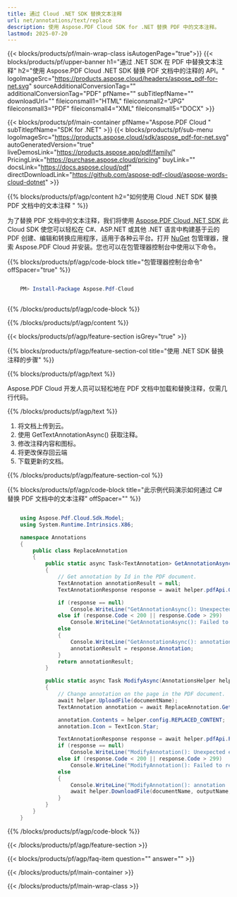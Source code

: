 ```yaml
---
title: 通过 Cloud .NET SDK 替换文本注释
url: net/annotations/text/replace
description: 使用 Aspose.PDF Cloud SDK for .NET 替换 PDF 中的文本注释。
lastmod: 2025-07-20
---
```


{{< blocks/products/pf/main-wrap-class isAutogenPage="true">}}
{{< blocks/products/pf/upper-banner h1="通过 .NET SDK 在 PDF 中替换文本注释" h2="使用 Aspose.PDF Cloud .NET SDK 替换 PDF 文档中的注释的 API。" logoImageSrc="https://products.aspose.cloud/headers/aspose_pdf-for-net.svg" sourceAdditionalConversionTag="" additionalConversionTag="PDF" pfName="" subTitlepfName="" downloadUrl="" fileiconsmall1="HTML" fileiconsmall2="JPG" fileiconsmall3="PDF" fileiconsmall4="XML" fileiconsmall5="DOCX" >}}

{{< blocks/products/pf/main-container pfName="Aspose.PDF Cloud " subTitlepfName="SDK for .NET" >}}
{{< blocks/products/pf/sub-menu logoImageSrc="https://products.aspose.cloud/sdk/aspose_pdf-for-net.svg"
autoGeneratedVersion="true"
liveDemosLink="https://products.aspose.app/pdf/family/" PricingLink="https://purchase.aspose.cloud/pricing" buyLink="" docsLink="https://docs.aspose.cloud/pdf"  directDownloadLink="https://github.com/aspose-pdf-cloud/aspose-words-cloud-dotnet" >}}

{{% blocks/products/pf/agp/content h2="如何使用 Cloud .NET SDK 替换 PDF 文档中的文本注释 " %}}

为了替换 PDF 文档中的文本注释，我们将使用
[Aspose.PDF Cloud .NET SDK](https://products.aspose.cloud/pdf/net/)
此 Cloud SDK 使您可以轻松在 C#、ASP.NET 或其他 .NET 语言中构建基于云的 PDF 创建、编辑和转换应用程序，适用于各种云平台。打开
[NuGet](https://www.nuget.org/packages/Aspose.Pdf-Cloud)
包管理器，搜索
Aspose.PDF Cloud
并安装。您也可以在包管理器控制台中使用以下命令。

{{% blocks/products/pf/agp/code-block title="包管理器控制台命令" offSpacer="true" %}}

```powershell

    PM> Install-Package Aspose.Pdf-Cloud
     
```

{{% /blocks/products/pf/agp/code-block %}}

{{% /blocks/products/pf/agp/content %}}

{{< blocks/products/pf/agp/feature-section isGrey="true" >}}

{{% blocks/products/pf/agp/feature-section-col title="使用 .NET SDK 替换注释的步骤" %}}

{{% blocks/products/pf/agp/text %}}

Aspose.PDF Cloud 开发人员可以轻松地在 PDF 文档中加载和替换注释，仅需几行代码。

{{% /blocks/products/pf/agp/text %}}

1. 将文档上传到云。
1. 使用 GetTextAnnotationAsync() 获取注释。
1. 修改注释内容和图标。
1. 将更改保存回云端
1. 下载更新的文档。

{{% /blocks/products/pf/agp/feature-section-col %}}

{{% blocks/products/pf/agp/code-block title="此示例代码演示如何通过 C# 替换 PDF 文档中的文本注释" offSpacer="" %}}

```cs

    using Aspose.Pdf.Cloud.Sdk.Model;
    using System.Runtime.Intrinsics.X86;

    namespace Annotations
    {
        public class ReplaceAnnotation
        {
            public static async Task<TextAnnotation> GetAnnotationAsync(AnnotationsHelper helper, string documentName, string annotationId, string remoteFolder)
            {
                // Get annotation by Id in the PDF document.
                TextAnnotation annotationResult = null;
                TextAnnotationResponse response = await helper.pdfApi.GetTextAnnotationAsync(documentName, annotationId, folder: remoteFolder);

                if (response == null)
                    Console.WriteLine("GetAnnotationAsync(): Unexpected error!");
                else if (response.Code < 200 || response.Code > 299)
                    Console.WriteLine("GetAnnotationAsync(): Failed to request text annotation from the document.");
                else
                {
                    Console.WriteLine("GetAnnotationAsync(): annotation '{0}' with '{1}' contents successfully found in the document '{2}.", response.Annotation.Id, response.Annotation.Contents, documentName);
                    annotationResult = response.Annotation;
                }
                return annotationResult;
            }

            public static async Task ModifyAsync(AnnotationsHelper helper, string documentName, string outputName, string annotationId, string remoteFolder)
            {
                // Change annotation on the page in the PDF document.
                await helper.UploadFile(documentName);
                TextAnnotation annotation = await ReplaceAnnotation.GetAnnotationAsync(helper, documentName, annotationId, remoteFolder);

                annotation.Contents = helper.config.REPLACED_CONTENT;
                annotation.Icon = TextIcon.Star;

                TextAnnotationResponse response = await helper.pdfApi.PutTextAnnotationAsync(documentName, annotationId, annotation, folder: remoteFolder);
                if (response == null)
                    Console.WriteLine("ModifyAnnotation(): Unexpected error!");
                else if (response.Code < 200 || response.Code > 299)
                    Console.WriteLine("ModifyAnnotation(): Failed to request text annotation from the document.");
                else
                {
                    Console.WriteLine("ModifyAnnotation(): annotation '{0}' successfully modified in the document '{1}.", annotationId, documentName);
                    await helper.DownloadFile(documentName, outputName, "replaced_annotatiom_");
                }
            }
        }
    }
```

{{% /blocks/products/pf/agp/code-block %}}

{{< /blocks/products/pf/agp/feature-section >}}

{{< blocks/products/pf/agp/faq-item question="" answer="" >}}

{{< /blocks/products/pf/main-container >}}

{{< /blocks/products/pf/main-wrap-class >}}

